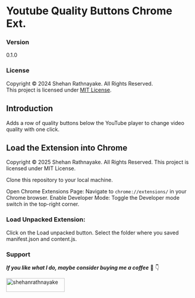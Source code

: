 # Youtube Quality Buttons Chrome Ext.

### Version
0.1.0

### License
Copyright &copy; 2024 Shehan Rathnayake. All Rights Reserved.<br>
This project is licensed under [MIT License](License.txt).

## Introduction
Adds a row of quality buttons below the YouTube player to change video quality with one click.

## Load the Extension into Chrome
Copyright © 2025 Shehan Rathnayake. All Rights Reserved.
This project is licensed under MIT License.

Clone this repository to your local machine.

Open Chrome Extensions Page: Navigate to `chrome://extensions/` in your Chrome browser.
Enable Developer Mode: Toggle the Developer mode switch in the top-right corner.

### Load Unpacked Extension:

Click on the Load unpacked button.
Select the folder where you saved manifest.json and content.js.

### Support

***If you like what I do, maybe consider buying me a coffee*** 🥺 👇

<p><a href="https://www.buymeacoffee.com/shehanrathnayake"> <img align="left" src="https://cdn.buymeacoffee.com/buttons/v2/default-yellow.png" height="37" width="157" alt="shehanrathnayake" /></a></p><br><br>